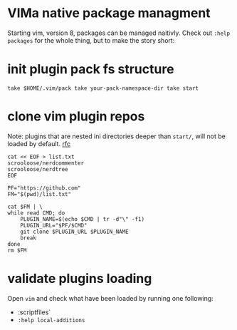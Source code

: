 # VIMa native package managment

Starting vim, version 8, packages can be managed naitivly.
Check out `:help packages` for the whole thing, but to make the story short:

# init plugin pack fs structure
`take $HOME/.vim/pack
take your-pack-namespace-dir
take start
`
# clone vim plugin repos

Note: plugins that are nested ini directories  deeper than `start/`, will not be loaded by default. [rfc](/rfc)

```
cat << EOF > list.txt
scrooloose/nerdcommenter
scrooloose/nerdtree
EOF

PF="https://github.com"
FM="$(pwd)/list.txt"

cat $FM | \
while read CMD; do
    PLUGIN_NAME=$(echo $CMD | tr -d"\" -f1)
    PLUGIN_URL="$PF/$CMD"
    git clone $PLUGIN_URL $PLUGIN_NAME
    break
done
rm $FM
```

# validate plugins loading

Open `vim` and check what have been loaded by running one following:
* :scriptfiles`
* `:help local-additions`
